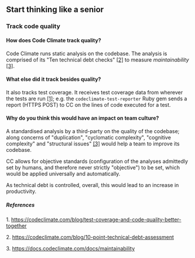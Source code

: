 ## Start thinking like a senior

### Track code quality

#### How does Code Climate track quality?
Code Climate runs static analysis on the codebase. The analysis is comprised of its "Ten technical debt checks" [[2]](#2) to measure _maintainability_ [[3]](#3).

#### What else did it track besides quality?
It also tracks test coverage. It receives test coverage data from wherever the tests are run [[1]](#1); e.g. the `codeclimate-test-reporter` Ruby gem sends a report (HTTPS POST) to CC on the lines of code executed for a test.

#### Why do you think this would have an impact on team culture?
A standardised analysis by a third-party on the quality of the codebase; along concerns of "duplication", "cyclomatic complexity", "cognitive complexity" and "structural issues" [[3]](#3) would help a team to improve its codebase. 

CC allows for objective standards (configuration of the analyses admittedly set by humans, and therefore never strictly "objective") to be set, which would be applied universally and automatically. 

As technical debt is controlled, overall, this would lead to an increase in productivity.


##### _References_
<a id="1">1.</a>
https://codeclimate.com/blog/test-coverage-and-code-quality-better-together

<a id="2">2.</a>
https://codeclimate.com/blog/10-point-technical-debt-assessment

<a id="3">3.</a>
https://docs.codeclimate.com/docs/maintainability